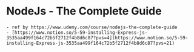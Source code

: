 # NodeJs - The Complete Guide
    - ref by https://www.udemy.com/course/nodejs-the-complete-guide
    - [https://www.notion.so/5-59-installing-Express-js-3535aa499f164c72b5f2712f4b8d6c87?pvs=4](https://www.notion.so/5-59-installing-Express-js-3535aa499f164c72b5f2712f4b8d6c87?pvs=21)